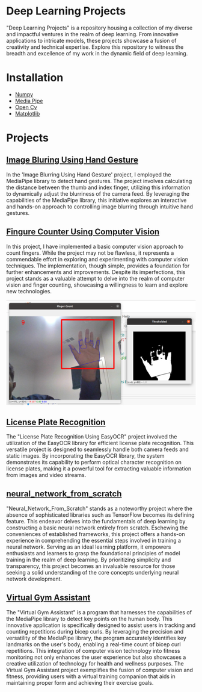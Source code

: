 
# Deep Learning Projects
"Deep Learning Projects" is a repository housing a collection of my diverse and impactful ventures in the realm of deep learning. From innovative applications to intricate models, these projects showcase a fusion of creativity and technical expertise. Explore this repository to witness the breadth and excellence of my work in the dynamic field of deep learning.

# Installation
- [Numpy](https://pypi.org/project/numpy/)
- [Media Pipe](https://pypi.org/project/mediapipe/)
- [Open Cv](https://pypi.org/project/opencv-python/)
- [Matplotlib](https://pypi.org/project/matplotlib/)



# Projects
## [Image Bluring Using Hand Gesture](Image_Bluring_Using_Hand_Gesture)
In the 'Image Blurring Using Hand Gesture' project, I employed the MediaPipe library to detect hand gestures. The project involves calculating the distance between the thumb and index finger, utilizing this information to dynamically adjust the blurriness of the camera feed. By leveraging the capabilities of the MediaPipe library, this initiative explores an interactive and hands-on approach to controlling image blurring through intuitive hand gestures.

## [Fingure Counter Using Computer Vision](Fingure_Counter_Using_Computer_Vision)
In this project, I have implemented a basic computer vision approach to count fingers. While the project may not be flawless, it represents a commendable effort in exploring and experimenting with computer vision techniques. The implementation, though simple, provides a foundation for further enhancements and improvements. Despite its imperfections, this project stands as a valuable attempt to delve into the realm of computer vision and finger counting, showcasing a willingness to learn and explore new technologies.


![Result](Fingure_Counter_Using_Computer_Vision/Output.png)

## [License Plate Recognition]()
The "License Plate Recognition Using EasyOCR" project involved the utilization of the EasyOCR library for efficient license plate recognition. This versatile project is designed to seamlessly handle both camera feeds and static images. By incorporating the EasyOCR library, the system demonstrates its capability to perform optical character recognition on license plates, making it a powerful tool for extracting valuable information from images and video streams.

## [neural_network_from_scratch](neural_network_from_scratch)
"Neural_Network_From_Scratch" stands as a noteworthy project where the absence of sophisticated libraries such as TensorFlow becomes its defining feature. This endeavor delves into the fundamentals of deep learning by constructing a basic neural network entirely from scratch. Eschewing the conveniences of established frameworks, this project offers a hands-on experience in comprehending the essential steps involved in training a neural network. Serving as an ideal learning platform, it empowers enthusiasts and learners to grasp the foundational principles of model training in the realm of deep learning. By prioritizing simplicity and transparency, this project becomes an invaluable resource for those seeking a solid understanding of the core concepts underlying neural network development.

## [Virtual Gym Assistant](Virtual_Gym_Assistant)
The "Virtual Gym Assistant" is a program that harnesses the capabilities of the MediaPipe library to detect key points on the human body. This innovative application is specifically designed to assist users in tracking and counting repetitions during bicep curls. By leveraging the precision and versatility of the MediaPipe library, the program accurately identifies key landmarks on the user's body, enabling a real-time count of bicep curl repetitions. This integration of computer vision technology into fitness monitoring not only enhances the user experience but also showcases a creative utilization of technology for health and wellness purposes. The Virtual Gym Assistant project exemplifies the fusion of computer vision and fitness, providing users with a virtual training companion that aids in maintaining proper form and achieving their exercise goals.









